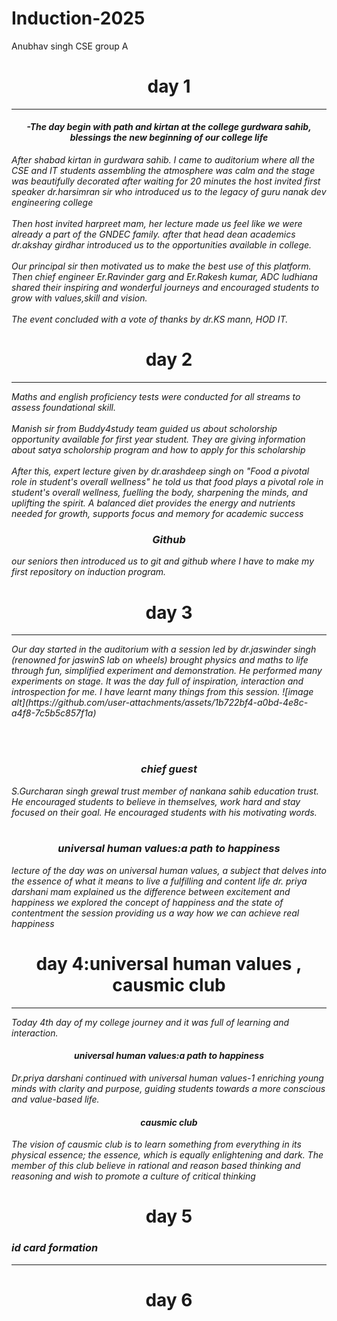 # Induction-2025
Anubhav singh CSE group A
<h1 align="center">day 1</h1>
<hr>
<h4 align="center"><i>-The day begin with path and kirtan at the college gurdwara sahib, blessings the new beginning of our college life </i></h4>
<i>After shabad kirtan in gurdwara sahib. I came to auditorium where all the CSE and IT students assembling the atmosphere was calm and the stage was beautifully decorated after waiting for 20 minutes the host invited first speaker dr.harsimran sir who introduced us to the legacy of guru nanak dev engineering college
<br><br>
Then host invited harpreet mam, her lecture made us feel like we were already a part of the GNDEC family. after that head dean academics dr.akshay girdhar introduced us to the opportunities available in college.
<br><br>
Our principal sir then motivated us to make the best use of this platform. Then chief engineer Er.Ravinder garg and Er.Rakesh kumar, ADC ludhiana shared their inspiring and wonderful journeys and encouraged students to grow with values,skill and vision.
<br><br>
The event concluded with a vote of thanks by dr.KS mann, HOD IT.</i>

<h1 align="center">day 2</h1>
<hr>
<i>Maths and english proficiency tests were conducted for all streams to assess foundational skill.
<br><br>
Manish sir from Buddy4study team guided us about scholorship opportunity available for first year student. They are giving information about satya scholorship program and how to apply for this scholarship 
<br><br>After this, expert lecture given by dr.arashdeep singh on "Food a pivotal role in student's overall wellness" he told us that food plays a pivotal role in student's overall wellness, fuelling the body, sharpening the minds, and uplifting the spirit. A balanced diet provides the energy and nutrients needed for growth, supports focus and memory for academic success 
<br>
<h3 align="center"> Github</h3>
our seniors then introduced us to git and github where I have to make my first repository on induction program.</i>

<h1 align="center">day 3</h1>
<hr>
<i> Our day started in the auditorium with a session led by dr.jaswinder singh (renowned for jaswinS lab on wheels) brought physics and maths to life through fun, simplified experiment and demonstration. He performed many experiments on stage. It was the day full of inspiration, interaction and introspection for me. I have learnt many things from this session.
![image alt](https://github.com/user-attachments/assets/1b722bf4-a0bd-4e8c-a4f8-7c5b5c857f1a)

<br><br>
<h3 align="center">chief guest</h3>
S.Gurcharan singh grewal trust member of nankana sahib education trust. He encouraged students to believe in themselves, work hard and stay focused on their goal. He encouraged students with his motivating words.
<br><br>
<h3 align="center">universal human values:a path to happiness </h3>
lecture of the day was on universal human values, a subject that delves into the essence of what it means to live a fulfilling and content life dr. priya darshani mam explained us the difference between excitement and happiness we explored the concept of happiness and the state of contentment the session providing us a way how we can achieve real happiness</i>


<h1 align="center">day 4:universal human values , causmic club</h1>
<hr>
<i>Today 4th day of my college journey and it was full of learning and interaction.
<h4 align="center">universal human values:a path to happiness </h4>
Dr.priya darshani continued with universal human values-1 enriching young minds with clarity and purpose, guiding students towards a more conscious and value-based life. 
<h4 align="center">causmic club</h4>
The vision of causmic club is to learn something from everything in its physical essence; the essence, which is equally enlightening and dark.
The member of this club believe in rational and reason based thinking and reasoning and wish to promote a culture of critical thinking </i>


<h1 align="center">day 5</h1>
<i><h3>id card formation</h3></i>
<hr>
<h1 align="center">day 6</h1>


